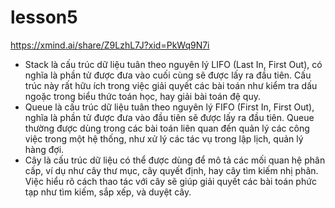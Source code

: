# lesson5
https://xmind.ai/share/Z9LzhL7J?xid=PkWq9N7i
-  Stack là cấu trúc dữ liệu tuân theo nguyên lý LIFO (Last In, First Out), có nghĩa là phần tử được đưa vào cuối cùng sẽ được lấy ra đầu tiên. Cấu trúc này rất hữu ích trong việc giải quyết các bài toán như kiểm tra dấu ngoặc trong biểu thức toán học, hay giải bài toán đệ quy.
-  Queue là cấu trúc dữ liệu tuân theo nguyên lý FIFO (First In, First Out), nghĩa là phần tử được đưa vào đầu tiên sẽ được lấy ra đầu tiên. Queue thường được dùng trong các bài toán liên quan đến quản lý các công việc trong một hệ thống, như xử lý các tác vụ trong lập lịch, quản lý hàng đợi.
-  Cây là cấu trúc dữ liệu có thể được dùng để mô tả các mối quan hệ phân cấp, ví dụ như cây thư mục, cây quyết định, hay cây tìm kiếm nhị phân. Việc hiểu rõ cách thao tác với cây sẽ giúp giải quyết các bài toán phức tạp như tìm kiếm, sắp xếp, và duyệt cây.
